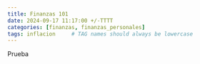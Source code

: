 ```yaml
---
title: Finanzas 101
date: 2024-09-17 11:17:00 +/-TTTT
categories: [finanzas, finanzas_personales]
tags: inflacion     # TAG names should always be lowercase
---
```

Prueba
